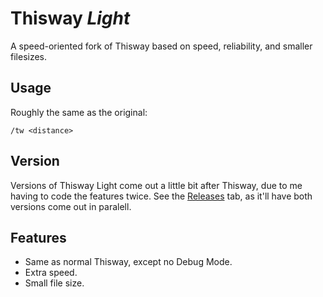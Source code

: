 # Thisway _Light_
A speed-oriented fork of Thisway based on speed, reliability, and smaller filesizes.

## Usage
Roughly the same as the original:
```
/tw <distance>
```

## Version
Versions of Thisway Light come out a little bit after Thisway, due to me having to code the features twice. See the [Releases](https://github.com/Toydotgame/Thisway-Light/releases) tab, as it'll have both versions come out in paralell.

## Features
* Same as normal Thisway, except no Debug Mode.
* Extra speed.
* Small file size.
